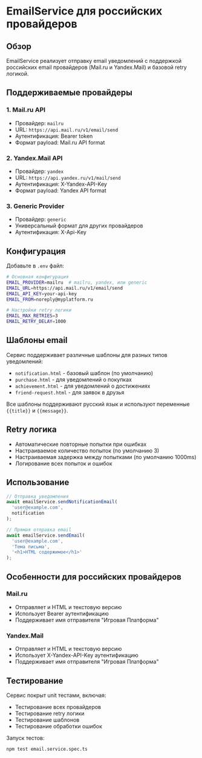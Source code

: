 # EmailService для российских провайдеров

## Обзор

EmailService реализует отправку email уведомлений с поддержкой российских email провайдеров (Mail.ru и Yandex.Mail) и базовой retry логикой.

## Поддерживаемые провайдеры

### 1. Mail.ru API
- Провайдер: `mailru`
- URL: `https://api.mail.ru/v1/email/send`
- Аутентификация: Bearer token
- Формат payload: Mail.ru API format

### 2. Yandex.Mail API
- Провайдер: `yandex`
- URL: `https://api.yandex.ru/v1/mail/send`
- Аутентификация: X-Yandex-API-Key
- Формат payload: Yandex API format

### 3. Generic Provider
- Провайдер: `generic`
- Универсальный формат для других провайдеров
- Аутентификация: X-Api-Key

## Конфигурация

Добавьте в `.env` файл:

```bash
# Основная конфигурация
EMAIL_PROVIDER=mailru  # mailru, yandex, или generic
EMAIL_URL=https://api.mail.ru/v1/email/send
EMAIL_API_KEY=your-api-key
EMAIL_FROM=noreply@myplatform.ru

# Настройки retry логики
EMAIL_MAX_RETRIES=3
EMAIL_RETRY_DELAY=1000
```

## Шаблоны email

Сервис поддерживает различные шаблоны для разных типов уведомлений:

- `notification.html` - базовый шаблон (по умолчанию)
- `purchase.html` - для уведомлений о покупках
- `achievement.html` - для уведомлений о достижениях
- `friend-request.html` - для заявок в друзья

Все шаблоны поддерживают русский язык и используют переменные `{{title}}` и `{{message}}`.

## Retry логика

- Автоматические повторные попытки при ошибках
- Настраиваемое количество попыток (по умолчанию 3)
- Настраиваемая задержка между попытками (по умолчанию 1000ms)
- Логирование всех попыток и ошибок

## Использование

```typescript
// Отправка уведомления
await emailService.sendNotificationEmail(
  'user@example.com',
  notification
);

// Прямая отправка email
await emailService.sendEmail(
  'user@example.com',
  'Тема письма',
  '<h1>HTML содержимое</h1>'
);
```

## Особенности для российских провайдеров

### Mail.ru
- Отправляет и HTML и текстовую версию
- Использует Bearer аутентификацию
- Поддерживает имя отправителя "Игровая Платформа"

### Yandex.Mail
- Отправляет и HTML и текстовую версию
- Использует X-Yandex-API-Key аутентификацию
- Поддерживает имя отправителя "Игровая Платформа"

## Тестирование

Сервис покрыт unit тестами, включая:
- Тестирование всех провайдеров
- Тестирование retry логики
- Тестирование шаблонов
- Тестирование обработки ошибок

Запуск тестов:
```bash
npm test email.service.spec.ts
```